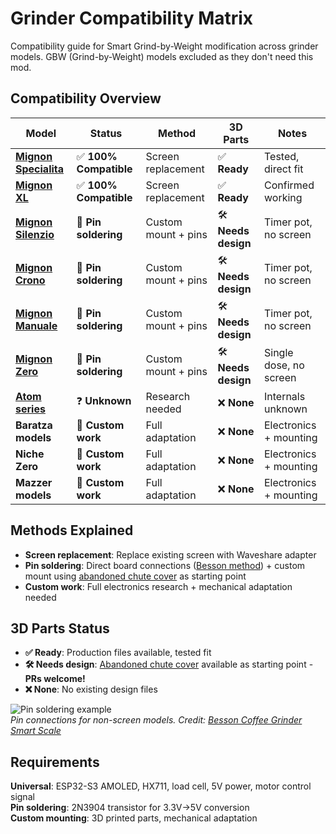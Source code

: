 # Grinder Compatibility Matrix

Compatibility guide for Smart Grind-by-Weight modification across grinder models. GBW (Grind-by-Weight) models excluded as they don't need this mod.

## Compatibility Overview

| Model | Status | Method | 3D Parts | Notes |
|-------|--------|--------|----------|--------|
| [**Mignon Specialita**](https://www.eureka.co.it/en/products/eureka+1920/mignon+grinders/silent+range/20.aspx) | ✅ **100% Compatible** | Screen replacement | ✅ **Ready** | Tested, direct fit |
| [**Mignon XL**](https://www.eureka.co.it/en/products/eureka+oro/prosumer+grinders/prosumer/40.aspx) | ✅ **100% Compatible** | Screen replacement | ✅ **Ready** | Confirmed working |
| [**Mignon Silenzio**](https://www.eureka.co.it/en/products/eureka+1920/mignon+grinders/silent+range/19.aspx) | 🔧 **Pin soldering** | Custom mount + pins | 🛠️ **Needs design** | Timer pot, no screen |
| [**Mignon Crono**](https://www.eureka.co.it/en/products/eureka+1920/mignon+grinders/filter+range/26.aspx) | 🔧 **Pin soldering** | Custom mount + pins | 🛠️ **Needs design** | Timer pot, no screen |
| [**Mignon Manuale**](https://www.eureka.co.it/en/products/eureka+1920/mignon+grinders/evolution+range/27.aspx) | 🔧 **Pin soldering** | Custom mount + pins | 🛠️ **Needs design** | Timer pot, no screen |
| [**Mignon Zero**](https://www.eureka.co.it/en/products/eureka+1920/mignon+grinders/zero+range/74.aspx) | 🔧 **Pin soldering** | Custom mount + pins | 🛠️ **Needs design** | Single dose, no screen |
| [**Atom series**](https://www.eureka.co.it/en/products/eureka+1920/commercial+grinders/atom+range/8.aspx) | ❓ **Unknown** | Research needed | ❌ **None** | Internals unknown |
| **Baratza models** | 🔧 **Custom work** | Full adaptation | ❌ **None** | Electronics + mounting |
| **Niche Zero** | 🔧 **Custom work** | Full adaptation | ❌ **None** | Electronics + mounting |
| **Mazzer models** | 🔧 **Custom work** | Full adaptation | ❌ **None** | Electronics + mounting |

## Methods Explained

- **Screen replacement**: Replace existing screen with Waveshare adapter
- **Pin soldering**: Direct board connections ([Besson method](https://besson.co/projects/coffee-grinder-smart-scale)) + custom mount using [abandoned chute cover](3d_files/chute%20cover/) as starting point
- **Custom work**: Full electronics research + mechanical adaptation needed

## 3D Parts Status

- **✅ Ready**: Production files available, tested fit
- **🛠️ Needs design**: [Abandoned chute cover](3d_files/chute%20cover/) available as starting point - **PRs welcome!**
- **❌ None**: No existing design files

![Pin soldering example](https://besson.co/_next/image?url=%2F_next%2Fstatic%2Fmedia%2Fgrinder-pins.ad081f28.jpg&w=3840&q=75)  
*Pin connections for non-screen models. Credit: [Besson Coffee Grinder Smart Scale](https://besson.co/projects/coffee-grinder-smart-scale)*

## Requirements

**Universal**: ESP32-S3 AMOLED, HX711, load cell, 5V power, motor control signal  
**Pin soldering**: 2N3904 transistor for 3.3V→5V conversion  
**Custom mounting**: 3D printed parts, mechanical adaptation